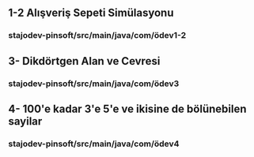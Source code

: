  1-2 Alışveriş Sepeti Simülasyonu
 ---
### stajodev-pinsoft/src/main/java/com/ödev1-2
 3- Dikdörtgen Alan ve Cevresi
 ---
 ### stajodev-pinsoft/src/main/java/com/ödev3
 4- 100'e kadar 3'e 5'e ve ikisine de bölünebilen sayilar
 ---
 ### stajodev-pinsoft/src/main/java/com/ödev4

